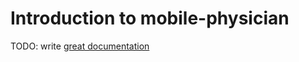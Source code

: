 # Introduction to mobile-physician

TODO: write [great documentation](http://jacobian.org/writing/what-to-write/)
